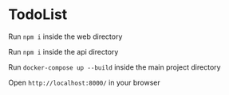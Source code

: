 # TodoList

Run `npm i` inside the web directory

Run `npm i` inside the api directory

Run `docker-compose up --build` inside the main project directory

Open `http://localhost:8000/` in your browser